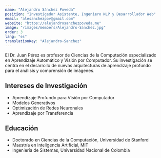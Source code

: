 ```yaml
---
name: "Alejandro Sánchez Poveda"
position: "Investigador Asistente, Ingeniero NLP y Desarrollador Web"
email: "alesanchezpov@gmail.com"
website: "https://alejandrosanchezpoveda.me"
image: "/images/members/Alejandro-Sanchez.jpg"
order: 3
lang: "es"
translationKey: "Alejandro-Sanchez"
---
```


El Dr. Juan Pérez es profesor de Ciencias de la Computación especializado en Aprendizaje Automático y Visión por Computador. Su investigación se centra en el desarrollo de nuevas arquitecturas de aprendizaje profundo para el análisis y comprensión de imágenes.

## Intereses de Investigación
- Aprendizaje Profundo para Visión por Computador
- Modelos Generativos
- Optimización de Redes Neuronales
- Aprendizaje por Transferencia

## Educación
- Doctorado en Ciencias de la Computación, Universidad de Stanford
- Maestría en Inteligencia Artificial, MIT
- Ingeniería de Sistemas, Universidad Nacional de Colombia
